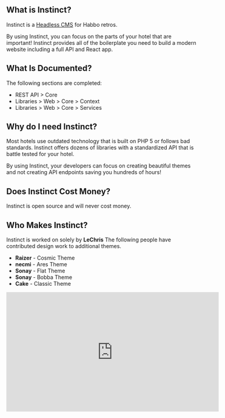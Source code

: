 ## What is Instinct?
Instinct is a [Headless CMS](https://www.contentful.com/r/knowledgebase/what-is-headless-cms/) for Habbo retros.

By using Instinct, you can focus on the parts of your hotel that are important!  Instinct provides all of the boilerplate
you need to build a modern website including a full API and React app.

## What Is Documented?
The following sections are completed:
* REST API > Core
* Libraries > Web > Core > Context
* Libraries > Web > Core > Services

## Why do I need Instinct?
Most hotels use outdated technology that is built on PHP 5 or follows bad standards.  Instinct offers dozens of libraries with a
standardized API that is battle tested for your hotel.

By using Instinct, your developers can focus on creating beautiful themes and not creating API endpoints saving you hundreds of hours!

## Does Instinct Cost Money?
Instinct is open source and will never cost money.

## Who Makes Instinct?
Instinct is worked on solely by **LeChris**
The following people have contributed design work to additional themes.
* **Raizer** - Cosmic Theme
* **necmi** - Ares Theme
* **Sonay** - Flat Theme
* **Sonay** - Bobba Theme
* **Cake** - Classic Theme

<iframe width="560" height="315" src="https://www.youtube.com/embed/_5lUSTmkM_0?controls=0&amp;start" title="YouTube video player" frameborder="0" allow="accelerometer; autoplay; clipboard-write; encrypted-media; gyroscope; picture-in-picture" allowfullscreen></iframe>
